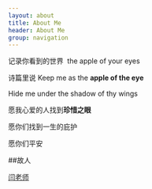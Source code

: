 ```yaml
---
layout: about
title: About Me
header: About Me
group: navigation
---
```


记录你看到的世界  the apple of your eyes 


诗篇里说 Keep me as the **apple of the eye**


Hide me under the shadow of thy wings


愿我心爱的人找到**珍惜之眼** 


愿你们找到一生的庇护


愿你们平安




##故人

[闫老师](http://urbem.org/)
